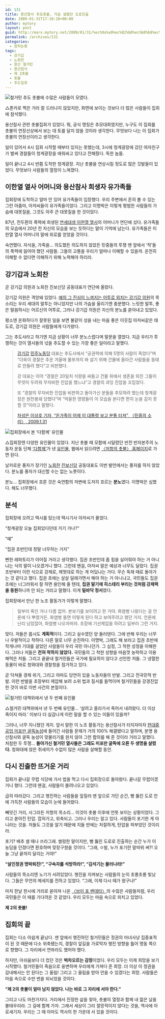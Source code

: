 ```yaml
---
id: 131
title: 용산참사 추모촛불, 가슴 설렜던 도로진출
date: 2009-01-31T17:10:28+00:00
author: mytory
layout: post
guid: http://marx.mytory.net/2009/01/31/%ec%9a%a9%ec%82%b0%ec%b0%b8%ec%82%ac-%ec%b6%94%eb%aa%a8%ec%b4%9b%eb%b6%88-%ea%b0%80%ec%8a%b4-%ec%84%a4%eb%a0%9c%eb%8d%98-%eb%8f%84%eb%a1%9c%ec%a7%84%ec%b6%9c/
permalink: /archives/131
categories:
  - 정치논평
tags:
  - 강기갑
  - 노회찬
  - 용산 철거민
  - 용산참사
  - 제 2촛불
  - 촛불
  - 추도집회
---
```

<div class="imageblock">
  <img src="http://cfs15.tistory.com/image/17/tistory/2009/02/01/01/53/49848215a35ae" alt="철거민 추도 촛불에 수많은 사람들이 모였다." /> </p> 
  
  <p>
    △폰카로 찍은 거라 잘 드러나지 않았지만, 화면에 보이는 것보다 더 많은 사람들이 집회에 참석했다.
  </p>
</div>

용산참사 관련 촛불집회가 있었다. 뭐, 공식 명칭은 추모대회였지만, 누구도 이 집회를 촛불의 연장선상에서 보는 데 토를 달지 않을 것이라 생각한다. 무엇보다 나는 이 집회가 촛불의 연장선이라고 생각한다.

일이 있어서 4시 집회 시작할 때부터 있지는 못했는데, 3시에 청계광장에 갔던 여자친구가 벌써 경찰들이 청계광장을 애워싸고 있다고 전해줬다. 독한 놈들.

일이 끝나고 4시 반쯤 도착한 청계광장. 지난 촛불을 연상시킬 정도로 많은 깃발들이 있었다. 무엇보다 사람들의 열정이 느껴졌다.

## 이한열 열사 어머니와 용산참사 희생자 유가족들

집회장에 도착하고 얼마 안 있어 유가족들이 입장했다. 우리 주변에서 흔히 볼 수 있는 그런 아줌마, 아저씨들이 유가족들이었다. 그리고 이명박은 이렇게 평범한 사람들의 가슴에 대못질을, 그것도 아주 큰 대못질을 한 것이었다.

87년, 전두환의 폭력에 희생된 <a href="http://ko.wikipedia.org/wiki/%EC%9D%B4%ED%95%9C%EC%97%B4" target="_blank" title="위키백과 이한열 항목">연세대생 이한열 열사</a>의 어머니가 연단에 섰다. 유가족들의 모습에서 20년 전 자신의 모습을 보는 듯하다는 말이 기억에 남는다. 유가족들은 이한열 열사 어머니의 말에 위로를 얻었을 것이다.

숙연했다. 자식을, 가족을… 의도했든 의도하지 않았든 민중들의 투쟁 맨 앞에서 ‘적’들의 폭력에 잃어야 했던 사람들. 그들의 고통을 우리가 얼마나 이해할 수 있을까. 온전히 이해할 수 없다면 이해하기 위해 노력해야 하리라.

## 강기갑과 노회찬

곧 강기갑 의원과 노회찬 진보신당 공동대표가 연단에 올랐다.

강기갑 의원은 격앙돼 있었다. <a href="http://spar2003.tistory.com/39" target="_blank" title="마르크스의 눈, ‘강기갑, 그는 순수한 사람이다.’">예의 그 진심이 느껴지는 어투로 외치는 강기갑 의원</a>의 목소리는 우리 세대의 말투는 아니었지만 나의 가슴을 울리기엔 충분했다. 느릿한 말투, 좋은 말씀하시는 어르신의 어투로, 그러나 강기갑 의원은 자신의 분노를 쏟아내고 있었다.

평소엔 온화하다가 잘못된 일을 보면 불같이 성을 내는 마음 좋은 이웃집 아저씨같은 태도로, 강기갑 의원은 사람들에게 다가왔다.

그는 추도사라고 하기엔 지금 상황이 너무 분노스럽다며 말문을 열었다. 지금 우리가 투쟁하는 것이 열사들의 넋을 추도할 수 있는 가장 좋은 일이라고 말했다.

> <a href="http://www.gigap.net" target="_blank" title="강기갑 의원 홈페이지">강기갑</a> <a href="http://kdlp.org" title="민주노동당 홈페이지" target="_blank">민주노동당</a> 대표는 추도사에서 “공권력에 의해 5명의 사람이 죽었다”며 “더욱이 경찰은 추운 겨울에 물포까지 쏴 살기 위해 건물에 올라간 사람들을 동태로 만들려 했다”고 비판했다.
> 
> 강 대표는 이어 “경찰은 20일치 식량을 싸들고 건물 위에서 생존을 외친 그들이 무엇이 두려워 무자비한 진압을 했느냐”고 경찰의 과잉 진압을 꼬집었다.
> 
> 또 “경찰의 무자비한 진압을 비판하고 돌아가신 분들을 추모하려 했는데 청계광장은 원천봉쇄 당했다”며 “억울한 영령들이 이 모습을 본다면 편히 눈을 감지 못할 것”이라고 말했다.
> 
> <p class="rep">
>   <a href="http://www.vop.co.kr/A00000240522.html" target="_blank">차성은 이상호 기자, &#8220;온가족이 어제 이 대통령 보고 분통 터져&#8221;, 〈민중의 소리〉, 2009.1.31</a>
> </p>

<div class="imageblock">
  <img src="http://cfs15.tistory.com/image/35/tistory/2009/02/01/01/53/49848214d8177" alt="집회장에서 본 ‘다함께’ 유인물" /> </p> 
  
  <p>
    △집회장엔 다양한 유인물이 있었다. 지난 촛불 때 모함에 시달렸던 반전 반자본주의 노동자 운동 단체 <a href="http://www.alltogether.or.kr" target="_blank" title="다함께 홈페이지">‘다함께’</a>가 낸 <a href="http://wspaper.org/_UPLOAD_PDF/cor0012-3.pdf" title="‘다함께’가 낸 ‘살인정권 이명박 OUT’ 유인물 PDF 다운" target="_blank">유인물</a>, 웹에서 읽으려면 <a href="http://wspaper.org" target="_blank">〈저항의 촛불〉 홈페이지</a>로 가면 된다.
  </p>
</div>

날카로운 풍자가 장기인 <a href="http://www.nanjoong.net" target="_blank" title="노회찬 대표 홈페이지">노회찬</a> <a href="www.newjinbo.org" target="_blank" title="진보신당 홈페이지">진보신당</a> 공동대표도 이번 발언에서는 풍자를 하지 않았다. 분노를 풍자가 대신할 수는 없는 노릇이다.

분노… 집회장에서 흐른 것은 숙연함의 저변에 도저히 흐르는 **분노**였다. 이명박은 심했다. 해도 너무했다.

## 분석

집회장에 오려고 택시를 탔는데 택시기사 아저씨가 물었다.

“청계광장 오늘 집회있다던데 거기 가나?”

“예”

“집권 초반인데 정말 너무하는 거지”

뻔한 레파토리가 이어질 거라고 생각했다. 집권 초반인데 좀 힘을 실어줘야 하는 거 아니냐는 식의 말이 나오겠거니 했다. 그런데 왠걸, 아저씨 말은 예상과 너무도 달랐다. 집권 초반부터 이런 식으로 강제로, 제멋대로 하는 게 어딨냐는 거다. 무슨 독재 때로 돌아가는 것 같다고 했다. 집권 초에는 살살 달래가면서 해야 하는 거 아니냐고, 국민들도 집권 초에는 너그러워서 잘 하면 용인해 줄 텐데, **집권 말기에 히스테리 부리는 것처럼 강제력을 동원**하니까 안 되는 거라고 말했다. 이게 **밑바닥 정서**였다.

집회장에서 만난 한 노조 활동가가 이렇게 말했다.

> 일부러 죽인 거나 다름 없어. 본보기를 보이려고 한 거야. 화염병 나왔다는 걸 언론에 다 뿌렸거든. 화염병 들면 이렇게 된다 하고 보여주려고 했던 거지. 언론에 난리 났었잖아, 화염병 나오자마자. 초장에 기선제압을 하려고 일부러 그런 거지.

맞다. 저들은 몹시도 **계획적**이다. 그리고 실수였던 양 둘러댄다. 그에 반해 우리는 너무나 우발적이고 착하다. 다른 말로 너무 순진하다. 이명박, 그래도 해 보라고 집권 초반에 작게나마 기대를 걸었던 사람들이 우리 국민 아니던가. 그 심정, 그 착한 성정을 이해한다. 그러나 저들은 **전혀 착하지 않았다.** 국민들의 그 착한 성향을 마음껏 농락하고 이용해먹은 저들. 그리고 끝끝내 철거민들은 국가에 필요하지 않다고 선언한 저들. 그 냉혈한 동물이 바로 청와대와 경찰청을 점거하고 있다.

곧 닥쳐올 경제 위기, 그리고 아마도 당연히 있을 노동자들의 반발. 그리고 전국민적 반발. 이런 반발을 초장부터 제압해 보려 소위 법과 질서를 들먹이며 철거민들을 강경진압한 것이 바로 이번 사건의 본질이다.

<div class="imageblock">
  <img src="http://cfs15.tistory.com/image/18/tistory/2009/02/01/01/53/49848216a44f9" alt="철거민 대책위에서 낸 두 번째 유인물" /> </p> 
  
  <p>
    △철거민 대책위에서 낸 두 번째 유인물… ‘살려고 올라가서 죽어서 내려왔다. 더 이상 죽이지 마라.’ 이보다 더 실감나게 이런 말을 할 수 있는 이들이 있을까?
  </p>
</div>

그러나, 너무 지나쳤던 게지. 앞서 말한 이 노조 활동가는 용산참사가 터지자마자 <a href="http://wspaper.org/0_view.php?urn=cor12-mipo" target="_blank" title="정동석(현대자동차 조합원), 현장 기고 - 울산 현대미포조선 굴뚝 농성 투쟁, 〈저항의 촛불〉, 2009.1.20">현대중공업 미포만 굴뚝농성</a>에 들어간 사람들 문제가 거의 100% 해결됐다고 말하며, 분명 용산참사와 굴뚝 농성이 맞물리기를 원치 않아 그런 합의를 해 준 것이라 거라고 말했다. 처참한 두 투쟁… **돌아가신 철거민 열사들은 그래도 미포만 굴뚝에 오른 두 생명을 살렸다.** 청와대에 앉은 쥐새끼가 수없이 많은 사람을 살해할 동안.

## 다시 진출한 뜨거운 거리

집회가 끝나갈 무렵 식당에 가서 밥을 먹고 다시 집회장으로 돌아왔다. 끝나갈 무렵이겠거니 했다. 그런데 왠걸, 사람들이 몰려나오고 있었다.

급히 따라갔다. 그리고 행진하는 사람들을 앞질러 맨 앞으로 가던 순간, 뻥 뚫린 도로 안에 가득찬 사람들의 모습이 눈에 들어왔다.

빼앗긴 거리, 사그라든 저항의 목소리… 이것이 촛불 이후에 언뜻 보이는 상황이었다. 그리고 쏟아진 탄압. 잡혀가고, 위축되고. 그러나 우리는 알고 있다. 사람들이 포기한 게 아니라는 것을. 저들도 그것을 알기 때문에 지들 딴에는 처절하게, 탄압을 퍼부었던 것이리라.

포기? 배추 셀 때나 쓰라그래. 썰렁한 말이지만, 뻥 뚫린 도로로 진출하는 순간 누가 이 농담을 던졌다면 환호하며 맞장구쳤을 것이다. “그래, ㅇ발, 누가 포기란 말따위 써?! 오늘 그냥 끝까지 달리는 거야!”

**“살인정권 명박퇴진!”, “구속자를 석방하라!”, “김석기는 물러나라!”**

사람들의 목소리엔 노기가 서려있었다. 행진을 지켜보는 사람들의 눈이 초롱초롱 빛났다. 그들은 무언의 메세지를 전하고 있었다. “그래, 이제 다시 때가 왔구나!”

마치 한날 한시에 거리로 쏟아져 나온 <a href="http://ko.wikipedia.org/wiki/%EB%B8%8C%EC%9D%B4_%ED%8F%AC_%EB%B2%A4%EB%8D%B0%ED%83%80_%28%EC%98%81%ED%99%94%29" target="_blank" title="위키백과 브이 포 벤데타 항목 보기">〈브이 포 벤데타〉</a>의 수많은 사람들처럼, 우리 국민들은 이 때를 기다려온 것 같았다. 우리 모두는 마음 속으로 외치고 있었다.

**제 2의 촛불!**

## 집회의 끝

집회는 다소 아쉽게 끝났다. 맨 앞에서 행진하던 철거민들은 정권의 마녀사냥 집중표적이 된 것 때문에 다소 위축됐는지, 경찰이 앞길을 가로막자 행진 방향을 틀어 명동 쪽으로 향했다. 그 자리에서 연좌라도 했어야 했다.

하지만, 아쉬움보다 더 컸던 것은 **벅차오르는 감정**이었다. 우리 모두는 이제 희망을 보기 시작했다. 철거민들이 죽음으로 웅변하며 우리에게 가져다 준 희망. 더 이상 이 정권을 감내해서는 안 된다는 그 울림! 그리고 그 울림을 받아 안을 수 있겠다는 희망. 사람들은 마음 속으로 수만 번을 되뇌었을 것이다.

**“제 2의 촛불이 얼마 남지 않았다. 나는 바로 그 자리에 서야 한다.”**

그리고 나도 마찬가지다. 거리에서 진정한 삶을 찾아, 촛불의 열정과 함께 내 젊은 날을 불태우리라. 그 길에 함께 가자. 그래서 세상이 그리 절망적이지 않다는 것을, 역사에 아로새기자. 우리는 그 때 아마도 역사의 한 가운데 서 있을 것이다.